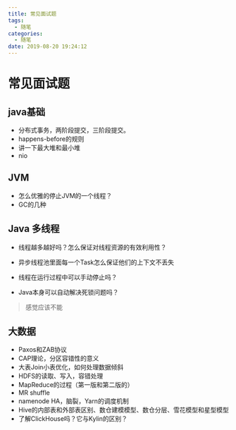 ```yaml
---
title: 常见面试题
tags:
  - 随笔
categories:
  - 随笔
date: 2019-08-20 19:24:12
---
```


# 常见面试题

## java基础

- 分布式事务，两阶段提交，三阶段提交。
- happens-before的规则
- 讲一下最大堆和最小堆
- nio

## JVM

- 怎么优雅的停止JVM的一个线程？
- GC的几种

## Java 多线程

- 线程越多越好吗？怎么保证对线程资源的有效利用性？
- 异步线程池里面每一个Task怎么保证他们的上下文不丢失
- 线程在运行过程中可以手动停止吗？

- Java本身可以自动解决死锁问题吗？
> 感觉应该不能

## 大数据
- Paxos和ZAB协议
- CAP理论，分区容错性的意义
- 大表Join小表优化，如何处理数据倾斜
- HDFS的读取、写入，容错处理
- MapReduce的过程（第一版和第二版的）
- MR shuffle
- namenode HA，脑裂，Yarn的调度机制
- Hive的内部表和外部表区别、数仓建模模型、数仓分层、雪花模型和星型模型
- 了解ClickHouse吗？它与Kylin的区别？















































